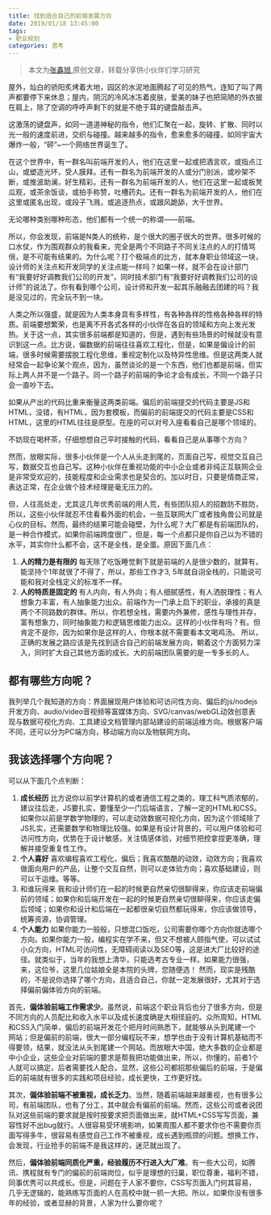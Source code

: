 ```yaml
---
title: 找到适合自己的前端发展方向
date: 2019/01/18 13:45:00
tags:
- 职业规划
categories: 思考
---
```


> 本文为[张鑫旭 ](https://www.zhangxinxu.com/life/about/)原创文章，转载分享供小伙伴们学习研究

屋外，灿白的骄阳炙烤着大地，园区的水泥地面腾起了可见的热气，连知了叫了两声都要停下来休息；屋内，阴沉的冷风冰冻着皮肤，爱美的妹子也把简陋的外衣披在肩上，除了空调的呼呼声剩下的就是不绝于耳的键盘敲击声。

这激荡的键盘声，如同一道道神秘的指令，他们汇聚在一起，旋转、扩散、同时以光一般的速度前进，交织与碰撞。越来越多的指令，愈来愈多的碰撞，如同宇宙大爆炸一般，“砰”~一个网络世界诞生了。

在这个世界中，有一群名叫前端开发的人，他们在这里一起或把酒言欢，或指点江山，或塑造光环，受人膜拜。还有一群名为前端开发的人或分门别派，或吵架不断，或推波助澜，好生精彩。还有一群名为前端开发的人，他们在这里一起或板凳瓜观，或茶余饭谈，或拍手称赞，吐槽药丸。还有一群名为前端开发的人，他们在这里或匿名出现，或段子飞溅，或追逐热点，或跟风跪舔，大千世界。

无论哪种类别哪种形态，他们都有一个统一的称谓——前端。

所以，你会发现，前端是N类人的统称，是个很大的圈子很大的世界。很多时候的口水仗，作为围观群众的我看来，完全是两个不同路子不同关注点的人的打情骂俏，是不可能有结果的。为什么呢？打个极端点的比方，就本身职业领域这一块，设计师的关注点和开发同学的关注点能一样吗？如果一样，就不会在设计部门有“我要好好调教我们公司的开发”，同时技术部门有“我要好好调教我们公司的设计师”的说法了。你有看到哪个公司，设计师和开发一起其乐融融去团建的吗？我是没见过的，完全玩不到一块。

人类之所以强盛，就是因为人类本身具有多样性，有各种各样的性格各种各样的特质。前端要想繁荣，也是离不开各式各样的小伙伴在各自的领域和方向上发光发热。关于这一点，其实很多前端都是知道的，但是，遇到有些场景的时候就没有意识到这一点。比方说，偏数据的前端往往喜欢工程化，但是，如果是偏设计的前端，很多时候需要摆脱工程化思维，重视定制化以及特异性思维。但是这两类人就经常会一起争论某个观点，因为，虽然谈论的是一个东西，他们也都是前端，但实际上两人并不是一个路子。同一个路子的前端的争论才会有成长，不同一个路子只会一直吵下去。

如果从产出的代码比重来衡量这两类前端。偏后的前端提交的代码主要是JS和HTML，没错，有HTML，因为套模板，而偏前的前端提交的代码主要是CSS和HTML，这里的HTML往往是原型。在座的可以对号入座看看自己是哪个领域的。

不妨现在喝杯茶，仔细想想自己平时接触的代码，看看自己是从事哪个方向？

然而，放眼实际，很多小伙伴是一个人从头走到尾的，页面自己写，视觉交互自己写，数据交互也自己写。这种小伙伴在重视功能的中小企业或者非纯正互联网企业是非常受欢迎的，技能程度和企业需求也是契合的。加以时日，只要是情商正常，表达正常，在企业做个技术经理是毫无压力的。

但，人往高处走，尤其这几年优秀前端的用人荒，有些团队招人的招数防不胜防，所以，这些小伙伴就忍不住看看外面的机会，一些互联网大厂或者独角兽公司就是心仪的目标。然而，最终的结果可能会碰壁，为什么呢？大厂都是有前端团队的，是一种合作模式，如果你前端跨度很广，但是，每一个点都只是你自己以为不错的水平，其实你什么都不会，这不是全栈，是全蛋。原因下面几点：

1. **人的精力是有限的**
每天除了吃饭睡觉剩下就是前端的人是很少数的，就算有，能坚持个1年就很了不得了，所以，那些工作才3, 5年就自诩全栈的，只能说可能和我对全栈定义的标准不一样。
2. **人的特质是固定的**
有人内向，有人外向；有人细腻感性，有人洒脱理性；有人想象力丰富，有人抽象能力出众。前端作为一门承上启下的职业，承接的真是两个不同路数的群体。所以，你若想全栈，需要内外兼修，感性与理性并存，富有想象力，同时抽象能力和逻辑思维能力出众。这样的小伙伴有吗？有。但肯定不是你，因为如果你是这样的人，你根本就不需要看本文喝鸡汤。
所以，正确的发展之路应该是先找到适合自己的前端发展方向，朝着这个方面努力深入，同时扩大自己其他方面的成长。大的前端团队需要的是一专多长的人。

## 都有哪些方向呢？
我列举几个我知道的方向：界面展现用户体验和可访问性方向、偏后的js/nodejs开发方向、audio/video音视频等富媒体方向、SVG/canvas/webGL动效创意表现与数据可视化方向、工具建设文档管理内部站建设的前端运维方向。根据客户端不同，还可以分为PC端方向，移动端方向以及物联网方向。

## 我该选择哪个方向呢？
可以从下面几个点判断：

1. **成长经历**
比方说你以前学计算机的或者通信工程之类的，理工科气质浓郁的，建议往后走，JS要扎实，要懂至少一门后端语言，了解一定的HTML和CSS。如果你以前是学数学物理的，可以走动效数据可视化方向，因为这个领域除了JS扎实，还需要数学和物理比较强。如果是有设计背景的，可以用户体验和可访问性方向，优势在于设计敏感，关注情感体验，对细节把控拿捏更准确，理解并接受重复性工作。
2. **个人喜好**
喜欢编程喜欢工程化，偏后；我喜欢酷酷的动效，动效方向；我喜欢做面向用户的产品，让整个交互自然，则可以走体验方向；喜欢基础建设，则可以干运维。等等。
3. 和谁玩得来
我和设计师们在一起的时候更自然亲切很聊得来，你应该走前端偏前的领域；如果你和后端开发在一起的时候更自然亲切很聊得来，你应该走偏后领域；如果你和设计和后端在一起都很亲切自然都玩得来，你应该做领导，统筹资源，协调管理。
4. **个人能力**
如果你能力一般般，只想混口饭吃，公司需要你哪个方向你就选哪个方向。如果你能力一般，编程实在学不来，但又不想被人颐指气使，可以试试小众方向，HTML可访问性，无障碍阅读以及SEO等，这是进大厂比较好的途径。就类似于，当年的我想上清华，只能选考古专业一样。如果能力很强，来，这位爷，这里几位姑娘全是本院的头牌，您随便选！
然而，现实是残酷的，不是说你选择了哪个方向，且适合自己，你就一定发展很好，尤其对于选择偏前偏体验方向的前端。

首先，**偏体验前端工作需求少**。虽然说，前端这个职业背后也分了很多方向，但是不同方向的人员配比和收入水平以及成长速度确是大相径庭的。众所周知，HTML和CSS入门简单，偏后的前端开发花个把月时间熟悉下，就能够从头到尾建一个网站；但是偏前的前端，很大一部分编程玩不来，想学也由于没有计算机基础而不得要领，结果，就没法从头到尾建一个网站。而放眼大中国，绝大多数的企业都是中小企业，这些企业对前端的要求是帮我把功能做出来，所以，你懂的，前者1个人就可以搞定，后者需要找人配合。显然，这些公司都招那些偏后的前端，于是偏后的前端就有很多的实践和项目经验，成长更快，工作更好找。

其次，**偏体验前端不被重视，成长乏力**。当然，随着前端越来越重视，也有很多公司，有前端团队，也有了分工，其中就会有偏前的前端。然而，这些公司或者说团队对这些前端的要求就是按时按要求把页面做出来，就HTML+CSS写写页面，兼容性好不出bug就行。人很容易受环境影响，如果周围人都不要求你也不需要你页面写得多牛，很容易有感觉自己工作不被重视，成长遇到瓶颈的问题。想换工作，会发现，行业抢手的前端不是我这样的，迷茫就出现了。

然后，**偏体验前端同质化严重，经验履历不行进入大厂难**。有一些大公司，如腾讯、携程就有专门的偏前的前端岗位，似乎是理想的归巢，职位尊重，福利不错，同事优秀可以共成长。但是，问题在于人家不要你，CSS写页面入门何其容易，几乎无逻辑的，能熟练写页面的人在高校中就一抓一大把。所以，如果你没有很多年的经验，或者显赫的背景，人家为什么要你呢？
